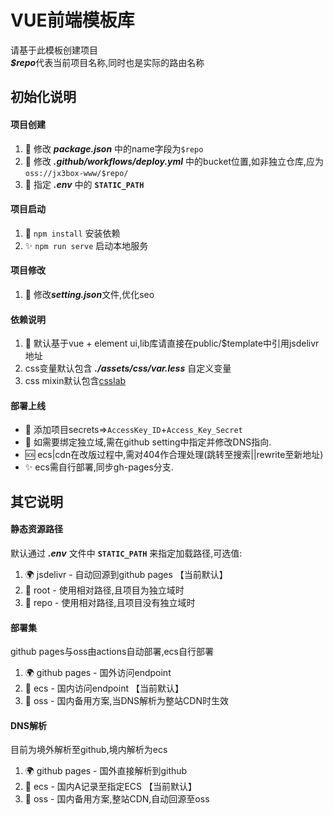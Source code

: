 # VUE前端模板库
请基于此模板创建项目  
***$repo***代表当前项目名称,同时也是实际的路由名称

## 初始化说明
#### 项目创建
1. 🌈 修改 ***package.json*** 中的name字段为`$repo`
2. 🌈 修改 ***.github/workflows/deploy.yml*** 中的bucket位置,如非独立仓库,应为`oss://jx3box-www/$repo/`
3. 🌈 指定 ***.env*** 中的 **`STATIC_PATH`** 

#### 项目启动
1. 🌈 `npm install` 安装依赖
2. ✨ `npm run serve` 启动本地服务

#### 项目修改
1. 🌈 修改***setting.json***文件,优化seo

#### 依赖说明
1. 🌈 默认基于vue + element ui,lib库请直接在public/$template中引用jsdelivr地址
2. css变量默认包含 ***./assets/css/var.less*** 自定义变量
3. css mixin默认包含[csslab](https://github.com/iRuxu/csslab)

#### 部署上线
+ 🌈 添加项目secrets=>`AccessKey_ID`+`Access_Key_Secret`
+ 🌈 如需要绑定独立域,需在github setting中指定并修改DNS指向.
+ 🆘 ecs|cdn在改版过程中,需对404作合理处理(跳转至搜索||rewrite至新地址) 
+ ✨ ecs需自行部署,同步gh-pages分支.

## 其它说明
#### 静态资源路径
默认通过 ***.env*** 文件中 **`STATIC_PATH`** 来指定加载路径,可选值:  
1. 🌍 jsdelivr - 自动回源到github pages 【当前默认】 
2. 🌸 root - 使用相对路径,且项目为独立域时
3. 🌷 repo - 使用相对路径,且项目没有独立域时

#### 部署集
github pages与oss由actions自动部署,ecs自行部署
1. 🌍 github pages - 国外访问endpoint
2. 💖 ecs - 国内访问endpoint 【当前默认】
3. 💟 oss - 国内备用方案,当DNS解析为整站CDN时生效  

#### DNS解析
目前为境外解析至github,境内解析为ecs
1. 🌍 github pages - 国外直接解析到github
2. 💖 ecs - 国内A记录至指定ECS 【当前默认】
3. 💟 oss - 国内备用方案,整站CDN,自动回源至oss
